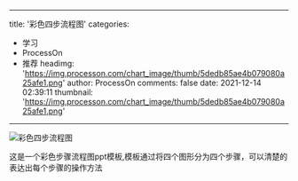 
---
title: '彩色四步流程图'
categories: 
 - 学习
 - ProcessOn
 - 推荐
headimg: 'https://img.processon.com/chart_image/thumb/5dedb85ae4b079080a25afe1.png'
author: ProcessOn
comments: false
date: 2021-12-14 02:39:11
thumbnail: 'https://img.processon.com/chart_image/thumb/5dedb85ae4b079080a25afe1.png'
---

<div>   
<img class="thumb" alt="彩色四步流程图" src="https://img.processon.com/chart_image/thumb/5dedb85ae4b079080a25afe1.png" referrerpolicy="no-referrer">
<p>这是一个彩色步骤流程图ppt模板,模板通过将四个图形分为四个步骤，可以清楚的表达出每个步骤的操作方法</p>  
</div>
            